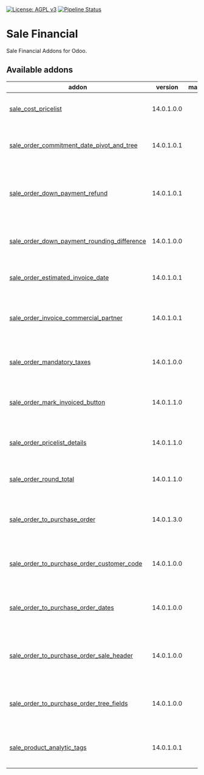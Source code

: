 [![License: AGPL v3](https://img.shields.io/badge/License-AGPL%20v3-blue.svg)](https://www.gnu.org/licenses/agpl-3.0)
[![Pipeline Status](https://gitlab.com/tawasta/odoo/sale-financial/badges/14.0-dev/pipeline.svg)](https://gitlab.com/tawasta/odoo/sale-financial/-/pipelines/)

Sale Financial
==============
Sale Financial Addons for Odoo.

[//]: # (addons)

Available addons
----------------
addon | version | maintainers | summary
--- | --- | --- | ---
[sale_cost_pricelist](sale_cost_pricelist/) | 14.0.1.0.0 |  | Allows using cost pricelist for sale orders
[sale_order_commitment_date_pivot_and_tree](sale_order_commitment_date_pivot_and_tree/) | 14.0.1.0.1 |  | Adds Commitment date on pivot and tree views
[sale_order_down_payment_refund](sale_order_down_payment_refund/) | 14.0.1.0.1 |  | Remove a down payment line from SO, if down payment is refunded
[sale_order_down_payment_rounding_difference](sale_order_down_payment_rounding_difference/) | 14.0.1.0.0 |  | Add a rounding difference line for final payment
[sale_order_estimated_invoice_date](sale_order_estimated_invoice_date/) | 14.0.1.0.1 |  | Adds estimated invoice date to SO
[sale_order_invoice_commercial_partner](sale_order_invoice_commercial_partner/) | 14.0.1.0.1 |  | Invoice Address is replaced with Commercial Partner
[sale_order_mandatory_taxes](sale_order_mandatory_taxes/) | 14.0.1.0.0 |  | Requires a tax for sale order lines before confirming
[sale_order_mark_invoiced_button](sale_order_mark_invoiced_button/) | 14.0.1.1.0 |  | Mark sale orders as invoiced with a button
[sale_order_pricelist_details](sale_order_pricelist_details/) | 14.0.1.1.0 |  | Show pricelist details button in pricelist
[sale_order_round_total](sale_order_round_total/) | 14.0.1.1.0 |  | Round SO total to a whole number
[sale_order_to_purchase_order](sale_order_to_purchase_order/) | 14.0.1.3.0 |  | Button for creating a PO from SO, containing the same lines
[sale_order_to_purchase_order_customer_code](sale_order_to_purchase_order_customer_code/) | 14.0.1.0.0 |  | Transfer customer product codes to PO lines
[sale_order_to_purchase_order_dates](sale_order_to_purchase_order_dates/) | 14.0.1.0.0 |  | PO promised delivery based on vendor information
[sale_order_to_purchase_order_sale_header](sale_order_to_purchase_order_sale_header/) | 14.0.1.0.0 |  | Show sale order header for the purchase orders
[sale_order_to_purchase_order_tree_fields](sale_order_to_purchase_order_tree_fields/) | 14.0.1.0.0 |  | Show SO number, header and customer name in PO tree
[sale_product_analytic_tags](sale_product_analytic_tags/) | 14.0.1.0.1 |  | Adds sale order line analytic tags from products

[//]: # (end addons)
